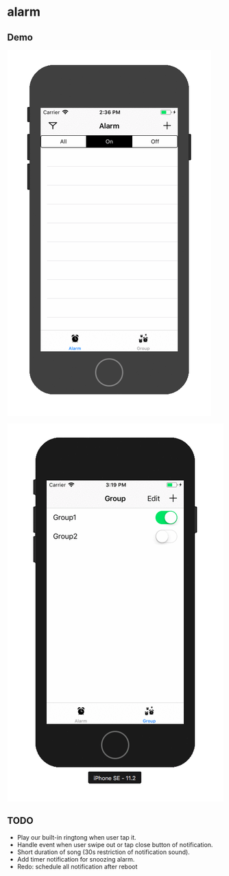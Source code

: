 # alarm

## Demo

![image](https://github.com/iattempt/alarm/blob/master/demo/example_basic.gif)

![image](https://github.com/iattempt/alarm/blob/master/demo/example_filter.gif)

## TODO

* Play our built-in ringtong when user tap it.
* Handle event when user swipe out or tap close button of notification.
* Short duration of song (30s restriction of notification sound).
* Add timer notification for snoozing alarm.
* Redo: schedule all notification after reboot
